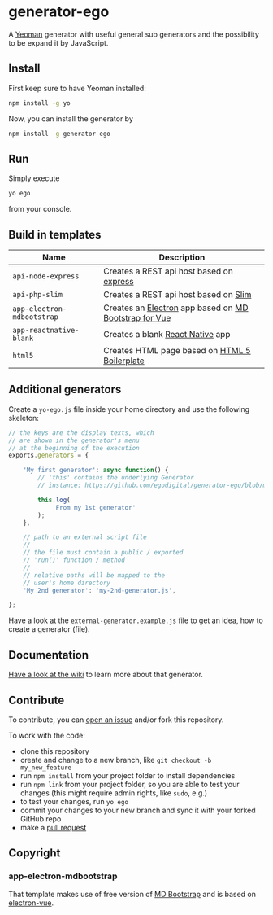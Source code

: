 # generator-ego

A [Yeoman](http://yeoman.io/) generator with useful general sub generators and the possibility to be expand it by JavaScript. 

## Install

First keep sure to have Yeoman installed:

```bash
npm install -g yo
```

Now, you can install the generator by

```bash
npm install -g generator-ego
```

## Run

Simply execute

```bash
yo ego
```

from your console.

## Build in templates

| Name  | Description |
| ------------- | ------------- |
| `api-node-express` | Creates a REST api host based on [express](https://www.npmjs.com/package/express) |
| `api-php-slim` | Creates a REST api host based on [Slim](https://www.slimframework.com/) |
| `app-electron-mdbootstrap` | Creates an [Electron](https://github.com/SimulatedGREG/electron-vue) app based on [MD Bootstrap for Vue](https://mdbootstrap.com/docs/vue/) |
| `app-reactnative-blank` | Creates a blank [React Native](https://facebook.github.io/react-native/) app |
| `html5` | Creates HTML page based on [HTML 5 Boilerplate](https://html5boilerplate.com/) |

## Additional generators

Create a `yo-ego.js` file inside your home directory and use the following skeleton:

```javascript
// the keys are the display texts, which 
// are shown in the generator's menu
// at the beginning of the execution
exports.generators = {

    'My first generator': async function() {
        // 'this' contains the underlying Generator
        // instance: https://github.com/egodigital/generator-ego/blob/master/generators/app/index.js

        this.log(
            'From my 1st generator'
        );
    },

    // path to an external script file
    // 
    // the file must contain a public / exported
    // 'run()' function / method
    // 
    // relative paths will be mapped to the
    // user's home directory
    'My 2nd generator': 'my-2nd-generator.js',

};
```

Have a look at the `external-generator.example.js` file to get an idea, how to create a generator (file).

## Documentation

[Have a look at the wiki](https://github.com/egodigital/generator-ego/wiki) to learn more about that generator.

## Contribute

To contribute, you can [open an issue](https://github.com/egodigital/generator-ego/issues) and/or fork this repository.

To work with the code:

* clone this repository
* create and change to a new branch, like `git checkout -b my_new_feature`
* run `npm install` from your project folder to install dependencies
* run `npm link` from your project folder, so you are able to test your changes (this might require admin rights, like `sudo`, e.g.)
* to test your changes, run `yo ego`
* commit your changes to your new branch and sync it with your forked GitHub repo
* make a [pull request](https://github.com/egodigital/generator-ego/pulls)

## Copyright

### app-electron-mdbootstrap

That template makes use of free version of [MD Bootstrap](https://mdbootstrap.com/vue) and is based on [electron-vue](https://github.com/SimulatedGREG/electron-vue).
